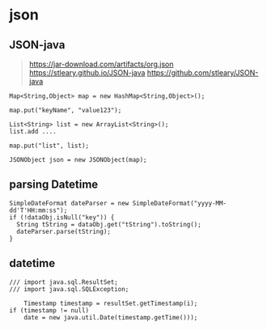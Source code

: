 # json

## JSON-java
> https://jar-download.com/artifacts/org.json
> https://stleary.github.io/JSON-java
> https://github.com/stleary/JSON-java

```
Map<String,Object> map = new HashMap<String,Object>();

map.put("keyName", "value123");

List<String> list = new ArrayList<String>();
list.add ....

map.put("list", list);

JSONObject json = new JSONObject(map);

```


## parsing Datetime
```
SimpleDateFormat dateParser = new SimpleDateFormat("yyyy-MM-dd'T'HH:mm:ss");
if (!dataObj.isNull("key")) {
  String tString = dataObj.get("tString").toString();
  dateParser.parse(tString);
}
```

## datetime
```
/// import java.sql.ResultSet;
/// import java.sql.SQLException;

    Timestamp timestamp = resultSet.getTimestamp(i);
if (timestamp != null)
    date = new java.util.Date(timestamp.getTime()));
```
